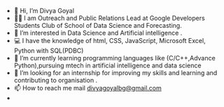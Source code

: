 - 👋 Hi, I’m Divya Goyal
- 🙎‍♀️ I am Outreach and Public Relations Lead at Google Developers Students Club of School of Data Science and Forecasting.
- 👀 I’m interested in Data Science and Artificial intelligence .
- 💻 I have the knowledge of html, CSS, JavaScript, Microsoft Excel, Python with SQL(PDBC) 
- 🌱 I’m currently learning programming languages like (C/C++,Advance Python),pursuing mtech in artificial intelligence and data science
- 💞️ I’m looking for an internship for improving my skills and learning and contributing to organisation .
- 📫 How to reach me mail divyagoyalbg@gmail.com
- 
<!---
Divyagoyal002/Divyagoyal002 is a ✨ special ✨ repository because its `README.md` (this file) appears on your GitHub profile.
You can click the Preview link to take a look at your changes.
--->

